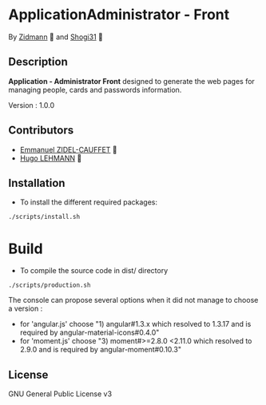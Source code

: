 # ApplicationAdministrator - Front

By [Zidmann](mailto:emmanuel.zidel@gmail.com) :bow: 
and [Shogi31](mailto:shogi31@gmail.com) :bow: 

## Description

**Application - Administrator Front** designed to generate the web pages for managing people, cards and passwords information.

Version : 1.0.0

## Contributors

* [Emmanuel ZIDEL-CAUFFET](mailto:emmanuel.zidel@gmail.com) :bow: 
* [Hugo LEHMANN](mailto:shogi31@gmail.com) :bow: 

## Installation

* To install the different required packages:

```console
./scripts/install.sh
```

# Build

* To compile the source code in dist/ directory

```console
./scripts/production.sh
```

The console can propose several options when it did not manage to choose a version : 
- for 'angular.js' choose "1) angular#1.3.x which resolved to 1.3.17 and is required by angular-material-icons#0.4.0"
- for 'moment.js' choose "3) moment#>=2.8.0 <2.11.0 which resolved to 2.9.0 and is required by angular-moment#0.10.3"

## License

GNU General Public License v3

